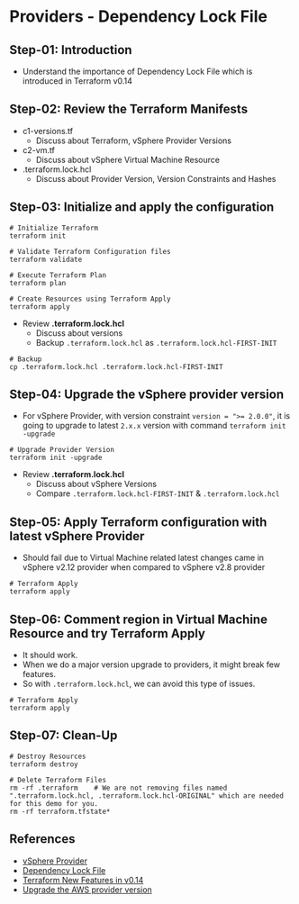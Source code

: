 # Providers - Dependency Lock File

## Step-01: Introduction
- Understand the importance of Dependency Lock File which is introduced in Terraform v0.14

## Step-02: Review the Terraform Manifests
- c1-versions.tf
  - Discuss about Terraform, vSphere Provider Versions
- c2-vm.tf
  - Discuss about vSphere Virtual Machine Resource
- .terraform.lock.hcl
  - Discuss about Provider Version, Version Constraints and Hashes

## Step-03: Initialize and apply the configuration
```t
# Initialize Terraform
terraform init

# Validate Terraform Configuration files
terraform validate

# Execute Terraform Plan
terraform plan

# Create Resources using Terraform Apply
terraform apply
```
- Review **.terraform.lock.hcl**
  - Discuss about versions
  - Backup `.terraform.lock.hcl` as `.terraform.lock.hcl-FIRST-INIT` 
```
# Backup
cp .terraform.lock.hcl .terraform.lock.hcl-FIRST-INIT
```

## Step-04: Upgrade the vSphere provider version
- For vSphere Provider, with version constraint `version = ">= 2.0.0"`, it is going to upgrade to latest `2.x.x` version with command `terraform init -upgrade` 
```t
# Upgrade Provider Version
terraform init -upgrade
```
- Review **.terraform.lock.hcl**
  - Discuss about vSphere Versions
  - Compare `.terraform.lock.hcl-FIRST-INIT` & `.terraform.lock.hcl`

## Step-05: Apply Terraform configuration with latest vSphere Provider
- Should fail due to Virtual Machine related latest changes came in vSphere v2.12 provider when compared to vSphere v2.8 provider
```
# Terraform Apply
terraform apply
```

## Step-06: Comment region in Virtual Machine Resource and try Terraform Apply
- It should work. 
- When we do a major version upgrade to providers, it might break few features. 
- So with `.terraform.lock.hcl`, we can avoid this type of issues.

```
# Terraform Apply
terraform apply
```

## Step-07: Clean-Up
```
# Destroy Resources
terraform destroy

# Delete Terraform Files
rm -rf .terraform    # We are not removing files named ".terraform.lock.hcl, .terraform.lock.hcl-ORIGINAL" which are needed for this demo for you.
rm -rf terraform.tfstate*
```

## References
- [vSphere Provider](https://registry.terraform.io/providers/hashicorp/vsphere/latest/docs)
- [Dependency Lock File](https://www.terraform.io/docs/configuration/dependency-lock.html)
- [Terraform New Features in v0.14](https://learn.hashicorp.com/tutorials/terraform/provider-versioning?in=terraform/0-14)
- [Upgrade the AWS provider version](https://developer.hashicorp.com/terraform/tutorials/configuration-language/provider-versioning#upgrade-the-aws-provider-version)